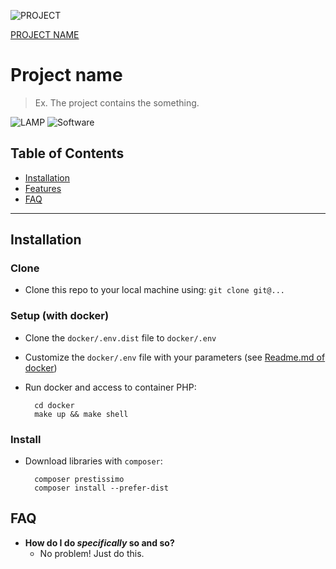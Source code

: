 ![PROJECT](https://placeholder.com/200x100?text=Project+logo)

[PROJECT NAME](https://github.com/lucacracco/project-starterkit)

# Project name

> Ex. The project contains the something.

![LAMP](https://img.shields.io/badge/LAMP-Docker-blue)
![Software](https://img.shields.io/badge/Software-Symfony-blue)

## Table of Contents

- [Installation](#installation)
- [Features](#features)
- [FAQ](#faq)

---

## Installation

### Clone

- Clone this repo to your local machine using: `git clone git@...`

### Setup (with docker)

- Clone the `docker/.env.dist` file to `docker/.env`

- Customize the `docker/.env` file with your parameters (see [Readme.md of docker](./docker/README.md))

- Run docker and access to container PHP:

        cd docker
        make up && make shell

### Install

- Download libraries with `composer`:

        composer prestissimo
        composer install --prefer-dist

## FAQ

- **How do I do *specifically* so and so?**
    - No problem! Just do this.
